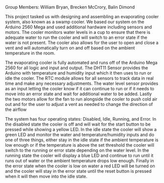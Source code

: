 Group Members: William Bryan, Brecken McCrory, Balin Dimond

This project tasked us with designing and assembling an evaporating cooler system, also known as a swamp cooler. We based our system on the Arduino 2560 Mega and used additional hardware including sensors and motors. The cooler monitors water levels in a cup to ensure that there is adequate water to run the cooler and will switch to an error state if the water is not present. The cooler also allows for the user to open and close a vent and will automatically turn on and off based on the ambient temperature in the room.

The evaporating cooler is fully automated and runs off of the Arduino Mega 2560 for all logic and input and output. The DHT11 Sensor provides the Arduino with temperature and humidity input which it then uses to run or idle the cooler. The RTC module allows for all sensors to track data in real time and make any necessary adjustments. The water level sensor provides as an input letting the cooler know if it can continue to run or if it needs to move into an error state and wait for additional water to be added. Lastly the two motors allow for the fan to run alongside the cooler to push cold air out and for the user to adjust a vent as needed to change the direction of the airflow

The system has four operating states: Disabled, Idle, Running, and Error. In the disabled state the cooler is off and will wait for the start button to be pressed while showing a yellow LED. In the idle state the cooler will show a green LED and monitor the water and temperature/humidity inputs and do one of three things, either stay in the idle state if the ambient temperature is low enough or if the temperature is above the set threshold the cooler will switch to the running or error state depending on the water level. In the running state the cooler will display a blue LED and continue to run until it runs out of water or the ambient temperature drops low enough. Finally in the error state when the cooler is low on water a red LED will be turned on and the cooler will stay in the error state until the reset button is pressed when it will then move into the idle state.
